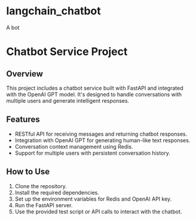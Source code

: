# langchain_chatbot
A bot
# Chatbot Service Project

## Overview

This project includes a chatbot service built with FastAPI and integrated with the OpenAI GPT model. It's designed to handle conversations with multiple users and generate intelligent responses.

## Features

- RESTful API for receiving messages and returning chatbot responses.
- Integration with OpenAI GPT for generating human-like text responses.
- Conversation context management using Redis.
- Support for multiple users with persistent conversation history.

## How to Use

1. Clone the repository.
2. Install the required dependencies.
3. Set up the environment variables for Redis and OpenAI API key.
4. Run the FastAPI server.
5. Use the provided test script or API calls to interact with the chatbot.

